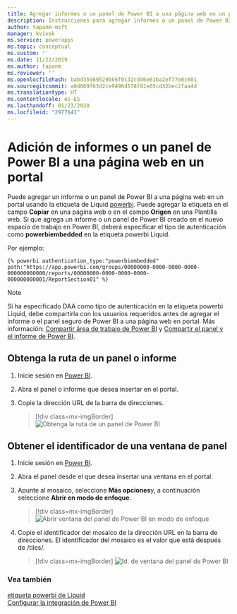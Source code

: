 ```yaml
---
title: Agregar informes o un panel de Power BI a una página web en un portal | MicrosoftDocs
description: Instrucciones para agregar informes o un panel de Power BI a una página web en el portal.
author: tapanm-msft
manager: kvivek
ms.service: powerapps
ms.topic: conceptual
ms.custom: ''
ms.date: 11/22/2019
ms.author: tapanm
ms.reviewer: ''
ms.openlocfilehash: babd35989529b66f0c32cdd6e61ba2ef77e8c601
ms.sourcegitcommit: a0d069f63d2ce9496d578f81e65cd32bec2faa4d
ms.translationtype: HT
ms.contentlocale: es-ES
ms.lasthandoff: 01/23/2020
ms.locfileid: "2977641"
---
```

# <a name="add-a-power-bi-report-or-dashboard-to-a-web-page-in-portal"></a>Adición de informes o un panel de Power BI a una página web en un portal

Puede agregar un informe o un panel de Power BI a una página web en un portal usando la etiqueta de Liquid [powerbi](../liquid/portals-entity-tags.md#powerbi). Puede agregar la etiqueta en el campo **Copiar** en una página web o en el campo **Origen** en una Plantilla web. Si que agrega un informe o un panel de Power BI creado en el nuevo espacio de trabajo en Power BI, deberá especificar el tipo de autenticación como **powerbiembedded** en la etiqueta powerbi Liquid.

Por ejemplo: 

```
{% powerbi authentication_type:"powerbiembedded" path:"https://app.powerbi.com/groups/00000000-0000-0000-0000-000000000000/reports/00000000-0000-0000-0000-000000000001/ReportSection01" %}
```

> [!NOTE]
> Si ha especificado DAA como tipo de autenticación en la etiqueta powerbi Liquid, debe compartirla con los usuarios requeridos antes de agregar el informe o el panel seguro de Power BI a una página web en portal. Más información: [Compartir área de trabajo de Power BI](https://docs.microsoft.com/power-bi/service-how-to-collaborate-distribute-dashboards-reports#collaborate-with-coworkers-in-an-app-workspace) y [Compartir el panel y el informe de Power BI](https://docs.microsoft.com/power-bi/service-share-dashboards).

## <a name="get-the-path-of-a-dashboard-or-report"></a>Obtenga la ruta de un panel o informe

1.  Inicie sesión en [Power BI](https://powerbi.microsoft.com/).

2.  Abra el panel o informe que desea insertar en el portal.

3.  Copie la dirección URL de la barra de direcciones.

    > [!div class=mx-imgBorder]
    > ![Obtenga la ruta de un panel de Power BI](../media/powerbi-dashboard-url.png "Obtenga la ruta de un panel de Power BI")

## <a name="get-the-id-of-a-dashboard-tile"></a>Obtener el identificador de una ventana de panel

1.  Inicie sesión en [Power BI](https://powerbi.microsoft.com/).

2.  Abra el panel desde el que desea insertar una ventana en el portal.

3.  Apunte al mosaico, seleccione **Más opciones**y, a continuación seleccione **Abrir en modo de enfoque**.

    > [!div class=mx-imgBorder]
    > ![Abrir ventana del panel de Power BI en modo de enfoque](../media/powerbi-dashboard-tile-focus.png "Abrir ventana del panel de Power BI en modo de enfoque")

4.  Copie el identificador del mosaico de la dirección URL en la barra de direcciones. El identificador del mosaico es el valor que está después de /tiles/.

    > [!div class=mx-imgBorder]
    > ![Id. de ventana del panel de Power BI](../media/powerbi-dashboard-tile-id.png "Id. de ventana del panel de Power BI")


### <a name="see-also"></a>Vea también


[etiqueta powerbi de Liquid](../liquid/portals-entity-tags.md#powerbi)<br> 
[Configurar la integración de Power BI](set-up-power-bi-integration.md)
